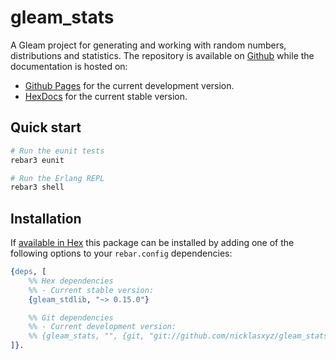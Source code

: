 # gleam_stats

A Gleam project for generating and working with random numbers, distributions and statistics. The repository is available on [Github](https://github.com/nicklasxyz/gleam_stats) while the documentation is hosted on:
- [Github Pages](https://nicklasxyz.github.io/gleam_stats/) for the current development version.
- [HexDocs](https://hexdocs.pm/gleam_stats/) for the current stable version.


## Quick start

```sh
# Run the eunit tests
rebar3 eunit

# Run the Erlang REPL
rebar3 shell
```

## Installation

If [available in Hex](https://rebar3.org/docs/configuration/dependencies/#declaring-dependencies)
this package can be installed by adding one of the following options to your `rebar.config` dependencies:

```erlang
{deps, [
    %% Hex dependencies
    %% - Current stable version:
    {gleam_stdlib, "~> 0.15.0"}

    %% Git dependencies
    %% - Current development version:
    %% {gleam_stats, "", {git, "git://github.com/nicklasxyz/gleam_stats.git", {branch, "main"}}}
]}.
```
